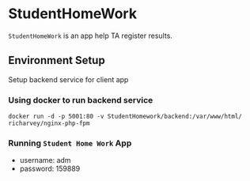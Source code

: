 # StudentHomeWork

`StudentHomeWork` is an app help TA register results.

## Environment Setup

Setup backend service for client app

### Using docker to run backend service

`
docker run -d -p 5001:80 -v StudentHomework/backend:/var/www/html/ richarvey/nginx-php-fpm
`

### Running `Student Home Work` App

- username: adm
- password: 159889